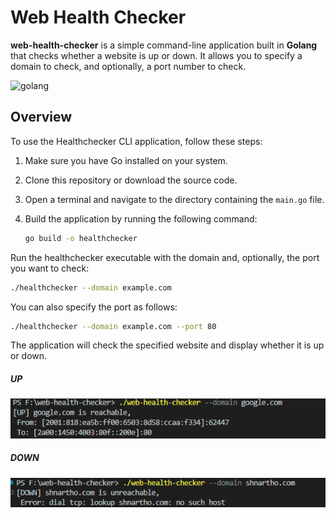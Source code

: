 # Web Health Checker

**web-health-checker** is a simple command-line application built in **Golang** that checks whether a website is up or down. It allows you to specify a domain to check, and optionally, a port number to check.

![golang](https://fgp.dev/static/media/GolangDevelopmentBanner.aba7a1d6.jpg)

## Overview

To use the Healthchecker CLI application, follow these steps:

1. Make sure you have Go installed on your system.

2. Clone this repository or download the source code.

3. Open a terminal and navigate to the directory containing the `main.go` file.

4. Build the application by running the following command:

   ```bash
   go build -o healthchecker
Run the healthchecker executable with the domain and, optionally, the port you want to check:

   ```bash
   ./healthchecker --domain example.com
```
You can also specify the port as follows:

   ```bash
   ./healthchecker --domain example.com --port 80
```
The application will check the specified website and display whether it is up or down.

##### UP
![up](./images/reachable.png)

##### DOWN 
![up](./images/unreachable.png)
